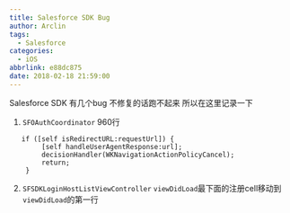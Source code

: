 ```yaml
---
title: Salesforce SDK Bug
author: Arclin
tags:
  - Salesforce
categories:
  - iOS
abbrlink: e88dc875
date: 2018-02-18 21:59:00
---
```

Salesforce SDK 有几个bug 不修复的话跑不起来 所以在这里记录一下

<!-- more -->

1. `SFOAuthCoordinator` 960行 

```
   if ([self isRedirectURL:requestUrl]) {
        [self handleUserAgentResponse:url];
        decisionHandler(WKNavigationActionPolicyCancel);
        return;
    }
```

2. `SFSDKLoginHostListViewController` `viewDidLoad`最下面的注册cell移动到`viewDidLoad`的第一行
